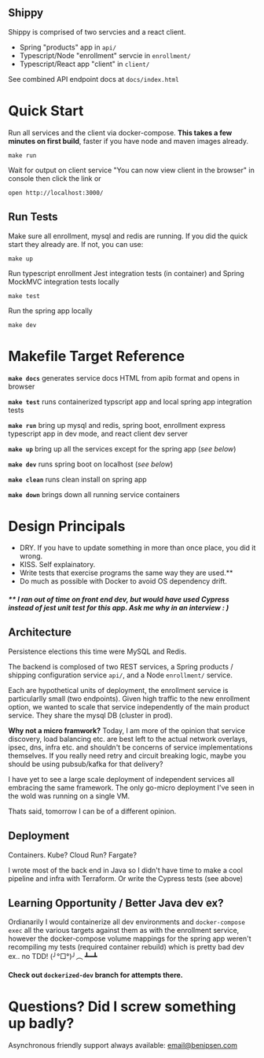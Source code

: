 ## Shippy

Shippy is comprised of two servcies and a react client.

* Spring "products" app in `api/`
* Typescript/Node "enrollment" servcie in `enrollment/`
* Typescript/React app "client" in `client/`

See combined API endpoint docs at `docs/index.html`


# Quick Start

Run all services and the client via docker-compose. **This takes a few minutes on first build**, faster if you have node and maven images already.

```
make run
```
Wait for output on client service "You can now view client in the browser" in console then click the link or
```
open http://localhost:3000/
```


## Run Tests

Make sure all enrollment, mysql and redis are running. If you did the quick start they already are. If not, you can use:
```
make up
```

Run typescript enrollment Jest integration tests (in container) and Spring MockMVC integration tests locally
```
make test
```

Run the spring app locally
```
make dev
```


# Makefile Target Reference

**`make docs`** generates service docs HTML from apib format and opens in browser

**`make test`** runs containerized typscript app and local spring app integration tests

**`make run`** bring up mysql and redis, spring boot, enrollment express typescript app in dev mode, and react client dev server

**`make up`** bring up all the services except for the spring app (*see below*)

**`make dev`** runs spring boot on localhost (*see below*)

**`make clean`** runs clean install on spring app

**`make down`** brings down all running service containers

# Design Principals

* DRY. If you have to update something in more than once place, you did it wrong.
* KISS. Self explainatory.
* Write tests that exercise programs the same way they are used.**
* Do much as possible with Docker to avoid OS dependency drift.

##### ** *I ran out of time on front end dev, but would have used Cypress instead of jest unit test for this app. Ask me why in an interview : )*


## Architecture

Persistence elections this time were MySQL and Redis.

The backend is complosed of two REST services, a Spring products / shipping configuration service `api/`, and a Node `enrollment/` service.

Each are hypothetical units of deployment, the enrollment service is particularlly small (two endpoints). Given high traffic to the new enrollment option, we wanted to scale that service independently of the main product service. They share the mysql DB (cluster in prod).

**Why not a micro framwork?** Today, I am more of the opinion that service discovery, load balancing etc. are best left to the actual network overlays, ipsec, dns, infra etc. and shouldn't be concerns of service implementations themselves. If you really need retry and circuit breaking logic, maybe you should be using pubsub/kafka for that delivery?

I have yet to see a large scale deployment of independent services all embracing the same framework. The only go-micro deployment I've seen in the wold was running on a single VM.

Thats said, tomorrow I can be of a different opinion.


## Deployment

Containers. Kube? Cloud Run? Fargate?

I wrote most of the back end in Java so I didn't have time to make a cool pipeline and infra with Terraform. Or write the Cypress tests (see above)

## Learning Opportunity / Better Java dev ex?

Ordianarily I would containerize all dev environments and `docker-compose exec` all the various targets against them as with the enrollment service, however the docker-compose volume mappings for the spring app weren't recompiling my tests (required container rebuild) which is pretty bad dev ex.. no TDD! (╯°□°)╯︵ ┻━┻

#### Check out `dockerized-dev` branch for attempts there.


# Questions? Did I screw something up badly?

Asynchronous friendly support always available: email@benipsen.com




